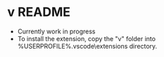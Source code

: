 
# v README
- Currently work in progress
- To install the extension, copy the "v" folder into %USERPROFILE%\.vscode\extensions directory.